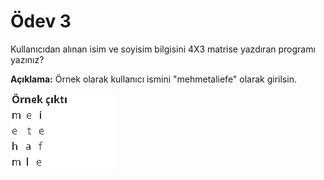 # Ödev 3

Kullanıcıdan alınan isim ve soyisim bilgisini 4X3 matrise yazdıran programı yazınız?

**Açıklama:** Örnek olarak kullanıcı ismini "mehmetaliefe" olarak girilsin.


![matris](figures/matris.png)

